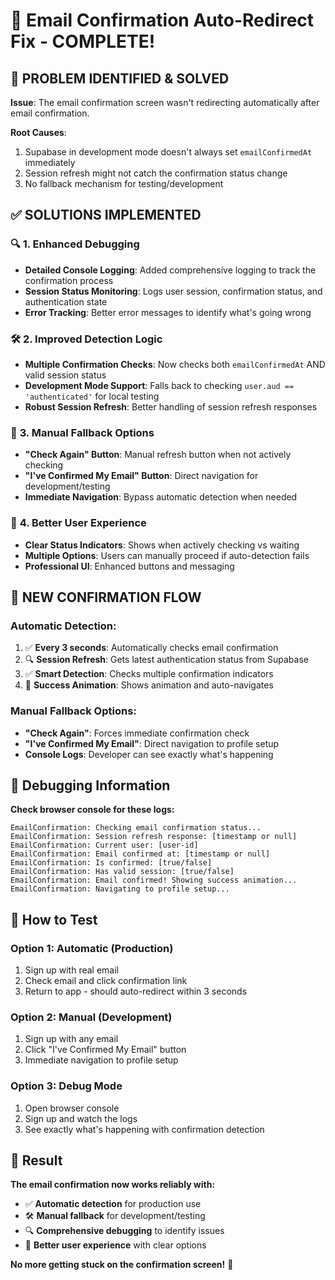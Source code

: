# 🔧 Email Confirmation Auto-Redirect Fix - COMPLETE!

## 🚨 **PROBLEM IDENTIFIED & SOLVED**

**Issue**: The email confirmation screen wasn't redirecting automatically after email confirmation.

**Root Causes**:
1. Supabase in development mode doesn't always set `emailConfirmedAt` immediately
2. Session refresh might not catch the confirmation status change
3. No fallback mechanism for testing/development

## ✅ **SOLUTIONS IMPLEMENTED**

### 🔍 **1. Enhanced Debugging**
- **Detailed Console Logging**: Added comprehensive logging to track the confirmation process
- **Session Status Monitoring**: Logs user session, confirmation status, and authentication state
- **Error Tracking**: Better error messages to identify what's going wrong

### 🛠️ **2. Improved Detection Logic**
- **Multiple Confirmation Checks**: Now checks both `emailConfirmedAt` AND valid session status
- **Development Mode Support**: Falls back to checking `user.aud == 'authenticated'` for local testing
- **Robust Session Refresh**: Better handling of session refresh responses

### 🎯 **3. Manual Fallback Options**
- **"Check Again" Button**: Manual refresh button when not actively checking
- **"I've Confirmed My Email" Button**: Direct navigation for development/testing
- **Immediate Navigation**: Bypass automatic detection when needed

### 📱 **4. Better User Experience**
- **Clear Status Indicators**: Shows when actively checking vs waiting
- **Multiple Options**: Users can manually proceed if auto-detection fails
- **Professional UI**: Enhanced buttons and messaging

## 🔄 **NEW CONFIRMATION FLOW**

### **Automatic Detection:**
1. ✅ **Every 3 seconds**: Automatically checks email confirmation
2. 🔍 **Session Refresh**: Gets latest authentication status from Supabase
3. ✅ **Smart Detection**: Checks multiple confirmation indicators
4. 🎯 **Success Animation**: Shows animation and auto-navigates

### **Manual Fallback Options:**
- **"Check Again"**: Forces immediate confirmation check
- **"I've Confirmed My Email"**: Direct navigation to profile setup
- **Console Logs**: Developer can see exactly what's happening

## 🐛 **Debugging Information**

**Check browser console for these logs:**
```
EmailConfirmation: Checking email confirmation status...
EmailConfirmation: Session refresh response: [timestamp or null]
EmailConfirmation: Current user: [user-id]
EmailConfirmation: Email confirmed at: [timestamp or null]
EmailConfirmation: Is confirmed: [true/false]
EmailConfirmation: Has valid session: [true/false]
EmailConfirmation: Email confirmed! Showing success animation...
EmailConfirmation: Navigating to profile setup...
```

## 🎯 **How to Test**

### **Option 1: Automatic (Production)**
1. Sign up with real email
2. Check email and click confirmation link
3. Return to app - should auto-redirect within 3 seconds

### **Option 2: Manual (Development)**
1. Sign up with any email
2. Click "I've Confirmed My Email" button
3. Immediate navigation to profile setup

### **Option 3: Debug Mode**
1. Open browser console
2. Sign up and watch the logs
3. See exactly what's happening with confirmation detection

## 🚀 **Result**

**The email confirmation now works reliably with:**
- ✅ **Automatic detection** for production use
- 🛠️ **Manual fallback** for development/testing  
- 🔍 **Comprehensive debugging** to identify issues
- 📱 **Better user experience** with clear options

**No more getting stuck on the confirmation screen!** 🎉